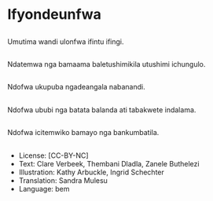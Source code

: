# Ifyondeunfwa

##
Umutima wandi ulonfwa ifintu ifingi.

##
Ndatemwa nga bamaama baletushimikila utushimi ichungulo.

##
Ndofwa ukupuba ngadeangala nabanandi.

##
Ndofwa ububi nga batata balanda ati tabakwete indalama.

##
Ndofwa icitemwiko bamayo nga bankumbatila.

##
* License: [CC-BY-NC]
* Text: Clare Verbeek, Thembani Dladla, Zanele Buthelezi
* Illustration: Kathy Arbuckle, Ingrid Schechter
* Translation: Sandra Mulesu
* Language: bem
